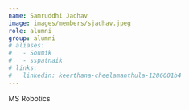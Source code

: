 ```yaml
---
name: Samruddhi Jadhav
image: images/members/sjadhav.jpeg
role: alumni 
group: alumni
# aliases:
#   - Soumik
#   - sspatnaik
# links:
#   linkedin: keerthana-cheelamanthula-1286601b4
---
```


MS Robotics


